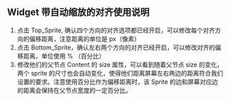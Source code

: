 ## Widget 带自动缩放的对齐使用说明

1. 点击 Top_Sprite, 确认四个方向的对齐选项都已经开启，可以修改每个对齐方向的偏移距离，注意距离的单位是 px（像素）
2. 点击 Bottom_Sprite，确认左右两个方向的对齐已经开启，可以修改对齐的偏移距离，单位使用 % （百分比）
3. 修改他们的父节点 Content 的 size 属性，可以看到随着父节点 size 的变化，两个 sprite 的尺寸也会自动变化，使得他们距离屏幕左右两边的距离符合我们设置的要求。注意使用百分比作为偏移距离时，该 Sprite 的边和屏幕对应边的距离会保持在父节点宽度的一定百分比。
